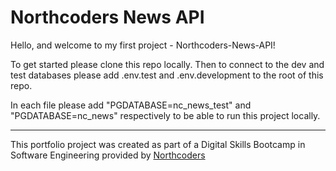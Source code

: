 # Northcoders News API

Hello, and welcome to my first project - Northcoders-News-API!

To get started please clone this repo locally. Then to connect to the dev and test databases please add .env.test and .env.development to the root of this repo.

In each file please add "PGDATABASE=nc_news_test" and "PGDATABASE=nc_news" respectively to be able to run this project locally.



--- 

This portfolio project was created as part of a Digital Skills Bootcamp in Software Engineering provided by [Northcoders](https://northcoders.com/)

